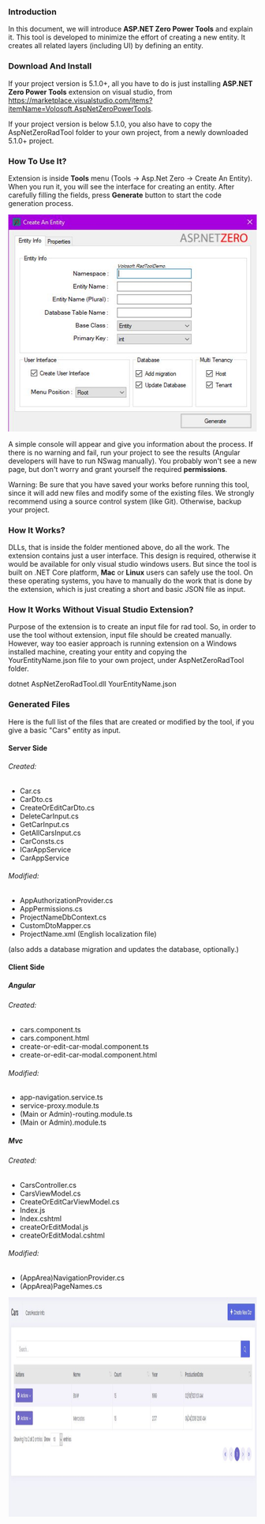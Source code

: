 ### Introduction

 In this document, we will introduce **ASP.NET Zero Power Tools** and explain it. This tool is developed to minimize the effort of creating a new entity. It creates all related layers (including UI) by defining an entity.

### Download And Install

 If your project version is 5.1.0+, all you have to do is just installing **ASP.NET Zero Power Tools** extension on visual studio, from https://marketplace.visualstudio.com/items?itemName=Volosoft.AspNetZeroPowerTools.

 If your project version is below 5.1.0, you also have to copy the AspNetZeroRadTool folder to your own project, from a newly downloaded 5.1.0+ project.
 
### How To Use It?
 
 Extension is inside **Tools** menu (Tools -> Asp.Net Zero -> Create An Entity). When you run it, you will see the interface for creating an entity. After carefully filling the fields, press **Generate** button to start the code generation process. 
 
 <img src="images/RadToolUI.jpg" alt="Extension UI" class="img-thumbnail" width="507" height="440" />
 
 A simple console will appear and give you information about the process. If there is no warning and fail, run your project to see the results (Angular developers will have to run NSwag manually). You probably won't see a new page, but don't worry and grant yourself the required **permissions**.
 
 Warning: Be sure that you have saved your works before running this tool, since it will add new files and modify some of the existing files. We strongly recommend using a source control system (like Git). Otherwise, backup your project.
 
### How It Works?
 
 DLLs, that is inside the folder mentioned above, do all the work. The extension contains just a user interface. This design is required, otherwise it would be available for only visual studio windows users. But since the tool is built on .NET Core platform, **Mac** or **Linux** users can safely use the tool. On these operating systems, you have to manually do the work that is done by the extension, which is just creating a short and basic JSON file as input.
 
### How It Works Without Visual Studio Extension?
 
  Purpose of the extension is to create an input file for rad tool. So, in order to use the tool without extension, input file should be created manually. However, way too easier approach is running extension on a Windows installed machine, creating your entity and copying the YourEntityName.json file to your own project, under AspNetZeroRadTool folder.
  
   dotnet AspNetZeroRadTool.dll YourEntityName.json

### Generated Files
	
 Here is the full list of the files that are created or modified by the tool, if you give a basic "Cars" entity as input.

#### Server Side

###### Created:

 -   Car.cs
 -   CarDto.cs
 -   CreateOrEditCarDto.cs
 -   DeleteCarInput.cs
 -   GetCarInput.cs
 -   GetAllCarsInput.cs
 -   CarConsts.cs
 -   ICarAppService
 -   CarAppService
 
###### Modified:

 -   AppAuthorizationProvider.cs
 -   AppPermissions.cs
 -   ProjectNameDbContext.cs
 -   CustomDtoMapper.cs
 -   ProjectName.xml (English localization file)
 
 (also adds a database migration and updates the database, optionally.)

#### Client Side

##### Angular

###### Created:

 -   cars.component.ts
 -   cars.component.html
 -   create-or-edit-car-modal.component.ts
 -   create-or-edit-car-modal.component.html

###### Modified:

 -   app-navigation.service.ts
 -   service-proxy.module.ts
 -   (Main or Admin)-routing.module.ts
 -   (Main or Admin).module.ts

##### Mvc

###### Created:

 -   CarsController.cs
 -   CarsViewModel.cs
 -   CreateOrEditCarViewModel.cs
 -   Index.js
 -   Index.cshtml
 -   createOrEditModal.js
 -   createOrEditModal.cshtml

###### Modified:

 -   (AppArea)NavigationProvider.cs
 -   (AppArea)PageNames.cs
 
 
 <img src="images/RadToolCarsTable.jpg" alt="Generated User Interface" class="img-thumbnail" width="1371" height="445" />